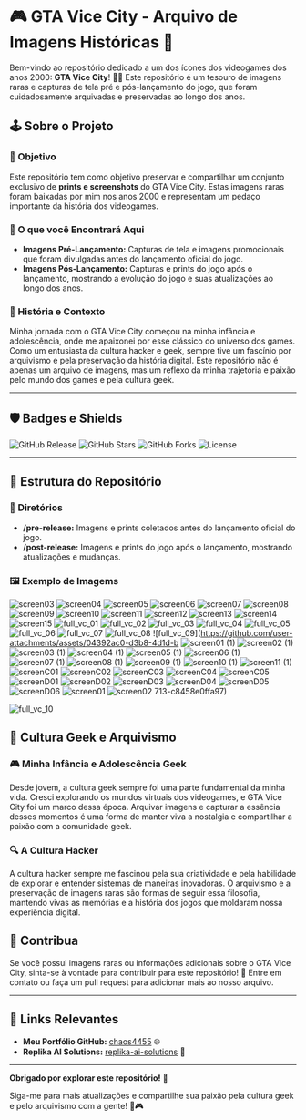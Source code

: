 # 🎮 GTA Vice City - Arquivo de Imagens Históricas 📸

Bem-vindo ao repositório dedicado a um dos ícones dos videogames dos anos 2000: **GTA Vice City**! 🚗🌴 Este repositório é um tesouro de imagens raras e capturas de tela pré e pós-lançamento do jogo, que foram cuidadosamente arquivadas e preservadas ao longo dos anos. 

## 🕹️ Sobre o Projeto

### 🎯 Objetivo
Este repositório tem como objetivo preservar e compartilhar um conjunto exclusivo de **prints e screenshots** do GTA Vice City. Estas imagens raras foram baixadas por mim nos anos 2000 e representam um pedaço importante da história dos videogames. 

### 🌟 O que você Encontrará Aqui
- **Imagens Pré-Lançamento:** Capturas de tela e imagens promocionais que foram divulgadas antes do lançamento oficial do jogo.
- **Imagens Pós-Lançamento:** Capturas e prints do jogo após o lançamento, mostrando a evolução do jogo e suas atualizações ao longo dos anos.

### 📜 História e Contexto
Minha jornada com o GTA Vice City começou na minha infância e adolescência, onde me apaixonei por esse clássico do universo dos games. Como um entusiasta da cultura hacker e geek, sempre tive um fascínio por arquivismo e pela preservação da história digital. Este repositório não é apenas um arquivo de imagens, mas um reflexo da minha trajetória e paixão pelo mundo dos games e pela cultura geek. 

---

## 🛡️ Badges e Shields

![GitHub Release](https://img.shields.io/github/release/chaos4455/GTA-Vice-City-Archive?style=flat-square) ![GitHub Stars](https://img.shields.io/github/stars/chaos4455/GTA-Vice-City-Archive?style=flat-square) ![GitHub Forks](https://img.shields.io/github/forks/chaos4455/GTA-Vice-City-Archive?style=flat-square) ![License](https://img.shields.io/github/license/chaos4455/GTA-Vice-City-Archive?style=flat-square)

---

## 📂 Estrutura do Repositório

### 📁 Diretórios
- **/pre-release:** Imagens e prints coletados antes do lançamento oficial do jogo.
- **/post-release:** Imagens e prints do jogo após o lançamento, mostrando atualizações e mudanças.

### 🖼️ Exemplo de Imagems
![screen03](https://github.com/user-attachments/assets/a064b23a-732e-4aab-8163-a9bc421ccf89)
![screen04](https://github.com/user-attachments/assets/f6c329a7-255e-4b44-b084-1245ec6b99d1)
![screen05](https://github.com/user-attachments/assets/3176b47a-e4a4-4d61-87e0-0fe91142ec86)
![screen06](https://github.com/user-attachments/assets/1d1c04c8-b27e-4546-9e18-3400367674ae)
![screen07](https://github.com/user-attachments/assets/4b2961cd-5cf9-4ebf-9118-0e3fb3b2efe2)
![screen08](https://github.com/user-attachments/assets/d2974e0d-c652-4df7-99f9-efdbfe858d6d)
![screen09](https://github.com/user-attachments/assets/00b5778a-bd4e-4225-a57f-235b65943bde)
![screen10](https://github.com/user-attachments/assets/4e7e9861-39a6-43b9-b56c-2d6358b163b2)
![screen11](https://github.com/user-attachments/assets/381c05b0-04ba-4fc8-911c-a3641c7b29ed)
![screen12](https://github.com/user-attachments/assets/564b2004-5d4d-4a0a-b3a3-ef49af4b1703)
![screen13](https://github.com/user-attachments/assets/505ee5b0-70d2-43b9-9d04-110fabb691c6)
![screen14](https://github.com/user-attachments/assets/c8691c25-7c4a-4d38-aa97-95102a28f5b5)
![screen15](https://github.com/user-attachments/assets/b7e52501-e9a7-441d-9c98-07ef6f50ebca)
![full_vc_01](https://github.com/user-attachments/assets/d5ef8d1c-5056-4412-8c7c-b3d5a25c50ad)
![full_vc_02](https://github.com/user-attachments/assets/dede0568-0b1c-4b46-9d41-19604035744e)
![full_vc_03](https://github.com/user-attachments/assets/287ea086-50e2-4d1a-831b-fff8d84bd0a8)
![full_vc_04](https://github.com/user-attachments/assets/d8c1776b-63f7-456e-8aad-5fd271841ed2)
![full_vc_05](https://github.com/user-attachments/assets/e36587db-74e5-4b3a-a298-3b9db41b1c51)
![full_vc_06](https://github.com/user-attachments/assets/8a105d30-8c96-4904-a72b-b62afbd83847)
![full_vc_07](https://github.com/user-attachments/assets/c7f7f462-0417-40af-a844-feb0006c87d0)
![full_vc_08](https://github.com/user-attachments/assets/cae1b00e-92c9-483e-8a63-6ad04ca1e183)
![full_vc_09](https://github.com/user-attachments/assets/04392ac0-d3b8-4d1d-b
![screen01 (1)](https://github.com/user-attachments/assets/e3f15e7e-6dfb-4fe7-b2e0-822b54aa2edf)
![screen02 (1)](https://github.com/user-attachments/assets/cf89d911-3eab-4d93-bb7b-558ab19b5639)
![screen03 (1)](https://github.com/user-attachments/assets/fc9c9c79-111e-4173-b6db-9f34b266be70)
![screen04 (1)](https://github.com/user-attachments/assets/77b7db2e-86c4-4c13-82ee-18b4d71797bb)
![screen05 (1)](https://github.com/user-attachments/assets/bd17f709-0a51-4c7f-b487-a559f2fa4d1a)
![screen06 (1)](https://github.com/user-attachments/assets/a26c199b-fa7b-460c-a8ee-4a9e2363939b)
![screen07 (1)](https://github.com/user-attachments/assets/586b488c-2684-40e1-a299-943a2c4bb16b)
![screen08 (1)](https://github.com/user-attachments/assets/d4e5a8fb-58f7-4871-89b4-28d5ef9f0938)
![screen09 (1)](https://github.com/user-attachments/assets/e44aaf38-17c7-4ca3-ad5a-217bc8165a7d)
![screen10 (1)](https://github.com/user-attachments/assets/a75ec189-4ca6-416c-95ad-c104bf78dbd9)
![screen11 (1)](https://github.com/user-attachments/assets/299e88c0-d609-4c63-95b0-347aa39e8aa4)
![screenC01](https://github.com/user-attachments/assets/32c37214-ad46-44e7-bbfc-20be5dac3dcf)
![screenC02](https://github.com/user-attachments/assets/54a512e0-a7d6-45d1-9cc7-315d1ed6867e)
![screenC03](https://github.com/user-attachments/assets/67f65beb-94a1-4709-890b-45113cada419)
![screenC04](https://github.com/user-attachments/assets/ff1345c2-578a-4439-902b-51301a212223)
![screenC05](https://github.com/user-attachments/assets/1a75027b-9664-4c56-b7f1-1532e19c2b38)
![screenD01](https://github.com/user-attachments/assets/9fc483aa-c715-4757-abcc-baeb65f9037e)
![screenD02](https://github.com/user-attachments/assets/2b12c9b3-7e49-4474-b40c-eb5062c2e234)
![screenD03](https://github.com/user-attachments/assets/e0d2e783-8f2e-450f-b48f-b8d4b4b0e6a2)
![screenD04](https://github.com/user-attachments/assets/ad621df4-b360-4b0a-ac97-c5a81280a2d2)
![screenD05](https://github.com/user-attachments/assets/94e17664-5b9c-4208-955f-6af066e54ca5)
![screenD06](https://github.com/user-attachments/assets/d0d51e2d-8ec7-4333-b107-f547ff5ec99d)
![screen01](https://github.com/user-attachments/assets/24861641-1e4a-4424-80c8-680007407ab6)
![screen02](https://github.com/user-attachments/assets/c0c3af08-fc3e-4ad2-b8df-ed69d488f316)
713-c8458e0ffa97)

![full_vc_10](https://github.com/user-attachments/assets/c167aaf0-3ab9-4c99-8289-d6a20e702fb7)

## 🎨 Cultura Geek e Arquivismo

### 🎮 Minha Infância e Adolescência Geek
Desde jovem, a cultura geek sempre foi uma parte fundamental da minha vida. Cresci explorando os mundos virtuais dos videogames, e GTA Vice City foi um marco dessa época. Arquivar imagens e capturar a essência desses momentos é uma forma de manter viva a nostalgia e compartilhar a paixão com a comunidade geek.

### 🔍 A Cultura Hacker
A cultura hacker sempre me fascinou pela sua criatividade e pela habilidade de explorar e entender sistemas de maneiras inovadoras. O arquivismo e a preservação de imagens raras são formas de seguir essa filosofia, mantendo vivas as memórias e a história dos jogos que moldaram nossa experiência digital.

## 🚀 Contribua

Se você possui imagens raras ou informações adicionais sobre o GTA Vice City, sinta-se à vontade para contribuir para este repositório! 🎉 Entre em contato ou faça um pull request para adicionar mais ao nosso arquivo.

---

## 🔗 Links Relevantes

- **Meu Portfólio GitHub:** [chaos4455](https://github.com/chaos4455?tab=repositories) 🌐
- **Replika AI Solutions:** [replika-ai-solutions](https://github.com/replika-ai-solutions) 🌟

---

**Obrigado por explorar este repositório!** 🙌

Siga-me para mais atualizações e compartilhe sua paixão pela cultura geek e pelo arquivismo com a gente! 🌟🎮

